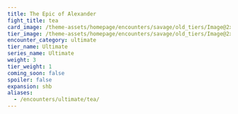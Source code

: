 ```yaml
---
title: The Epic of Alexander
fight_title: tea
card_image: /theme-assets/homepage/encounters/savage/old_tiers/Image@2x.png
tier_image: /theme-assets/homepage/encounters/savage/old_tiers/Image@2x.png
encounter_category: ultimate
tier_name: Ultimate
series_name: Ultimate
weight: 3
tier_weight: 1
coming_soon: false
spoiler: false
expansion: shb
aliases:
  - /encounters/ultimate/tea/
---
```

